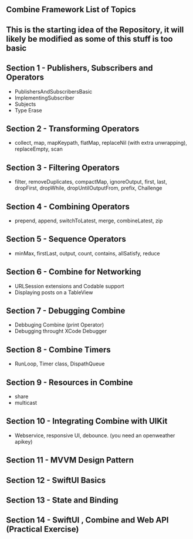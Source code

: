 ## Combine Framework List of Topics

## This is the starting idea of the Repository, it will likely be modified as some of this stuff is too basic

## Section 1 - Publishers, Subscribers and Operators
- PublishersAndSubscribersBasic
- ImplementingSubscriber
- Subjects
- Type Erase
## Section 2 - Transforming Operators
- collect, map, mapKeypath, flatMap, replaceNil (with extra unwrapping), replaceEmpty, scan
## Section 3 - Filtering Operators
- filter, removeDuplicates, compactMap, ignoreOutput, first, last, dropFirst, dropWhile, dropUntilOutputFrom, prefix, Challenge
## Section 4 - Combining Operators
- prepend, append, switchToLatest, merge, combineLatest, zip
## Section 5 - Sequence Operators
- minMax, firstLast, output, count, contains, allSatisfy, reduce
## Section 6 - Combine for Networking
- URLSession extensions and Codable support
- Displaying posts on a TableView
## Section 7 - Debugging Combine
- Debbuging Combine (print Operator)
- Debugging throught XCode Debugger
## Section 8 - Combine Timers
- RunLoop, Timer class, DispathQueue
## Section 9 - Resources in Combine
- share
- multicast
## Section 10 - Integrating Combine with UIKit
- Webservice, responsive UI, debounce. (you need an openweather apikey)
## Section 11 - MVVM Design Pattern
## Section 12 - SwiftUI Basics
## Section 13 - State and Binding
## Section 14 - SwiftUI , Combine and Web API (Practical Exercise)
